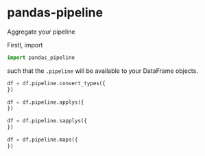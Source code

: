 # pandas-pipeline

Aggregate your pipeline

Firstl, import

```python
import pandas_pipeline
```

such that the `.pipeline` will be available to your DataFrame objects. 

```python
df = df.pipeline.convert_types({
})
```

```python
df = df.pipeline.applys({
})
```

```python
df = df.pipeline.sapplys({
})
```

```python
df = df.pipeline.maps({
})
```
